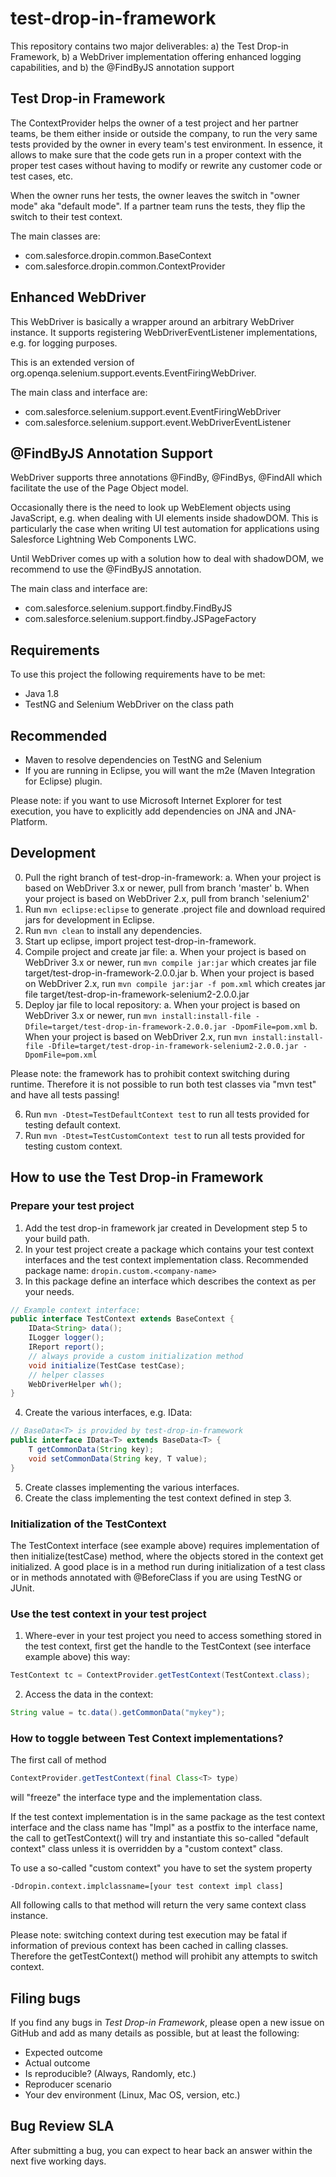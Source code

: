 # test-drop-in-framework

This repository contains two major deliverables:
a) the Test Drop-in Framework,
b) a WebDriver implementation offering enhanced logging capabilities, and
b) the @FindByJS annotation support

## Test Drop-in Framework
The ContextProvider helps the owner of a test project and her partner teams, be
them either inside or outside the company, to run the very same tests
provided by the owner in every team's test environment. In essence, it allows
to make sure that the code gets run in a proper context with the proper test
cases without having to modify or rewrite any customer code or test cases, etc.

When the owner runs her tests, the owner leaves the switch in "owner mode" aka
"default mode". If a partner team runs the tests, they flip the switch to their
test context.

The main classes are:
* com.salesforce.dropin.common.BaseContext
* com.salesforce.dropin.common.ContextProvider

## Enhanced WebDriver

This WebDriver is basically a wrapper around an arbitrary WebDriver instance. It supports
registering WebDriverEventListener implementations, e.g. for logging purposes.

This is an extended version of org.openqa.selenium.support.events.EventFiringWebDriver.

The main class and interface are:
* com.salesforce.selenium.support.event.EventFiringWebDriver
* com.salesforce.selenium.support.event.WebDriverEventListener

## @FindByJS Annotation Support

WebDriver supports three annotations @FindBy, @FindBys, @FindAll which facilitate
the use of the Page Object model.

Occasionally there is the need to look up WebElement objects using JavaScript, e.g.
when dealing with UI elements inside shadowDOM. This is particularly the case when
writing UI test automation for applications using Salesforce Lightning Web Components
LWC.

Until WebDriver comes up with a solution how to deal with shadowDOM, we recommend to
use the @FindByJS annotation.

The main class and interface are:
* com.salesforce.selenium.support.findby.FindByJS
* com.salesforce.selenium.support.findby.JSPageFactory

## Requirements
To use this project the following requirements have to be met:
- Java 1.8
- TestNG and Selenium WebDriver on the class path

## Recommended
- Maven to resolve dependencies on TestNG and Selenium
- If you are running in Eclipse, you will want the m2e (Maven Integration for
Eclipse) plugin.

Please note: if you want to use Microsoft Internet Explorer for test execution,
you have to explicitly add dependencies on JNA and JNA-Platform.

## Development
0. Pull the right branch of test-drop-in-framework:
 a. When your project is based on WebDriver 3.x or newer, pull from branch 'master'
 b. When your project is based on WebDriver 2.x, pull from branch 'selenium2'
1. Run `mvn eclipse:eclipse` to generate .project file and download required jars
for development in Eclipse.
2. Run `mvn clean` to install any dependencies.
3. Start up eclipse, import project test-drop-in-framework.
4. Compile project and create jar file:
 a. When your project is based on WebDriver 3.x or newer, run
`mvn compile jar:jar` which creates jar file target/test-drop-in-framework-2.0.0.jar
 b. When your project is based on WebDriver 2.x, run
`mvn compile jar:jar -f pom.xml` which creates jar file target/test-drop-in-framework-selenium2-2.0.0.jar
5. Deploy jar file to local repository:
 a. When your project is based on WebDriver 3.x or newer, run
`mvn install:install-file -Dfile=target/test-drop-in-framework-2.0.0.jar -DpomFile=pom.xml`
b. When your project is based on WebDriver 2.x, run
`mvn install:install-file -Dfile=target/test-drop-in-framework-selenium2-2.0.0.jar -DpomFile=pom.xml`

Please note: the framework has to prohibit context switching during runtime.
Therefore it is not possible to run both test classes via "mvn test" and have all
tests passing!

6. Run `mvn -Dtest=TestDefaultContext test` to run all tests provided for testing
default context.
7. Run `mvn -Dtest=TestCustomContext test` to run all tests provided for testing
custom context.

## How to use the Test Drop-in Framework
### Prepare your test project
1. Add the test drop-in framework jar created in Development step 5 to your build path.
2. In your test project create a package which contains your test context interfaces
and the test context implementation class. Recommended package name:
`dropin.custom.<company-name>`
3. In this package define an interface which describes the context as per your needs.

```java
// Example context interface:
public interface TestContext extends BaseContext {
	IData<String> data();
	ILogger logger();
	IReport report();
	// always provide a custom initialization method
	void initialize(TestCase testCase);
	// helper classes
	WebDriverHelper wh();
}
```

4. Create the various interfaces, e.g. IData:

```java
// BaseData<T> is provided by test-drop-in-framework
public interface IData<T> extends BaseData<T> {
	T getCommonData(String key);
	void setCommonData(String key, T value);
}
```

5. Create classes implementing the various interfaces.
6. Create the class implementing the test context defined in step 3.

### Initialization of the TestContext

The TestContext interface (see example above) requires implementation of then
initialize(testCase) method, where the objects stored in the context get initialized.
A good place is in a method run during initialization of a test class or in methods
annotated with @BeforeClass if you are using TestNG or JUnit.  

### Use the test context in your test project
1. Where-ever in your test project you need to access something stored in the test
context, first get the handle to the TestContext (see interface example above) this way: 

```java
TestContext tc = ContextProvider.getTestContext(TestContext.class);
```

2. Access the data in the context:

```java
String value = tc.data().getCommonData("mykey");
```

### How to toggle between Test Context implementations?

The first call of method

```java
ContextProvider.getTestContext(final Class<T> type)
```

will "freeze" the interface type and the implementation class.

If the test context implementation is in the same package as the test context
interface and the class name has "Impl" as a postfix to the interface name, the
call to getTestContext() will try and instantiate this so-called "default context"
class unless it is overridden by a "custom context" class. 

To use a so-called "custom context" you have to set the system property

```
-Ddropin.context.implclassname=[your test context impl class]
```

All following calls to that method will return the very same context class instance.

Please note: switching context during test execution may be fatal if information
of previous context has been cached in calling classes. Therefore the
getTestContext() method will prohibit any attempts to switch context.

## Filing bugs

If you find any bugs in *Test Drop-in Framework*, please open a new issue on GitHub
and add as many details as possible, but at least the following:

- Expected outcome
- Actual outcome
- Is reproducible? (Always, Randomly, etc.)
- Reproducer scenario
- Your dev environment (Linux, Mac OS, version, etc.)

## Bug Review SLA

After submitting a bug, you can expect to hear back an answer within the next
five working days.
